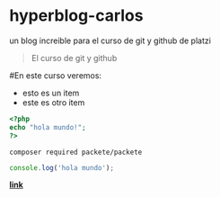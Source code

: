 # hyperblog-carlos
un blog increible para el curso de git y github de platzi


>El curso de git y github

#En este curso veremos:
* esto es un item
* este es otro item

```php
<?php
echo "hola mundo!";
?>
```
```shell
composer required packete/packete
```

```javascript
console.log('hola mundo');
```

[**link**](https://www.google.com)